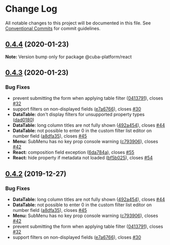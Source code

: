 # Change Log

All notable changes to this project will be documented in this file.
See [Conventional Commits](https://conventionalcommits.org) for commit guidelines.

## [0.4.4](https://github.com/cuba-platform/frontend/tree/master/packages/cuba-react/compare/@cuba-platform/react@0.4.3...@cuba-platform/react@0.4.4) (2020-01-23)

**Note:** Version bump only for package @cuba-platform/react





## [0.4.3](https://github.com/cuba-platform/frontend/tree/master/packages/cuba-react/compare/@cuba-platform/react@0.4.1...@cuba-platform/react@0.4.3) (2020-01-23)


### Bug Fixes

* prevent submitting the form when applying table filter ([0413791](https://github.com/cuba-platform/frontend/tree/master/packages/cuba-react/commit/041379161cdfb4a0e9a682524225ede20ebd118c)), closes [#32](https://github.com/cuba-platform/frontend/tree/master/packages/cuba-react/issues/32)
* support filters on non-displayed fields ([e7a6766](https://github.com/cuba-platform/frontend/tree/master/packages/cuba-react/commit/e7a6766d2994b51010ef816902dfc9166bdb00c0)), closes [#30](https://github.com/cuba-platform/frontend/tree/master/packages/cuba-react/issues/30)
* **DataTable:** don't display filters for unsupported property types ([dad0180](https://github.com/cuba-platform/frontend/tree/master/packages/cuba-react/commit/dad0180be53b4645a923b70aa772dcc47de95a9a))
* **DataTable:** long column titles are not fully shown ([492a454](https://github.com/cuba-platform/frontend/tree/master/packages/cuba-react/commit/492a454f9686eef9b23a5f6b9361b324d355ac1e)), closes [#44](https://github.com/cuba-platform/frontend/tree/master/packages/cuba-react/issues/44)
* **DataTable:** not possible to enter 0 in the custom filter list editor on number field ([a8dfa35](https://github.com/cuba-platform/frontend/tree/master/packages/cuba-react/commit/a8dfa3596b5e8b095a4ff0d71183a03009665b38)), closes [#45](https://github.com/cuba-platform/frontend/tree/master/packages/cuba-react/issues/45)
* **Menu:** SubMenu has no key prop console warning ([c793906](https://github.com/cuba-platform/frontend/tree/master/packages/cuba-react/commit/c7939064cdca2f49e3fe3dc0316c533b3367f729)), closes [#42](https://github.com/cuba-platform/frontend/tree/master/packages/cuba-react/issues/42)
* **React:** composition field exception ([6da784a](https://github.com/cuba-platform/frontend/tree/master/packages/cuba-react/commit/6da784a28e09481e61d4703335ed4f4e1526e5f8)), closes [#55](https://github.com/cuba-platform/frontend/tree/master/packages/cuba-react/issues/55)
* **React:** hide property if metadata not loaded ([bf5b025](https://github.com/cuba-platform/frontend/tree/master/packages/cuba-react/commit/bf5b0252d6dbe6c7cbdad8308f6958d17153ad9c)), closes [#54](https://github.com/cuba-platform/frontend/tree/master/packages/cuba-react/issues/54)


## [0.4.2](https://github.com/cuba-platform/frontend/tree/master/packages/cuba-react/compare/@cuba-platform/react@0.4.1...@cuba-platform/react@0.4.2) (2019-12-27)


### Bug Fixes

* **DataTable:** long column titles are not fully shown ([492a454](https://github.com/cuba-platform/frontend/tree/master/packages/cuba-react/commit/492a454f9686eef9b23a5f6b9361b324d355ac1e)), closes [#44](https://github.com/cuba-platform/frontend/tree/master/packages/cuba-react/issues/44)
* **DataTable:** not possible to enter 0 in the custom filter list editor on number field ([a8dfa35](https://github.com/cuba-platform/frontend/tree/master/packages/cuba-react/commit/a8dfa3596b5e8b095a4ff0d71183a03009665b38)), closes [#45](https://github.com/cuba-platform/frontend/tree/master/packages/cuba-react/issues/45)
* **Menu:** SubMenu has no key prop console warning ([c793906](https://github.com/cuba-platform/frontend/tree/master/packages/cuba-react/commit/c7939064cdca2f49e3fe3dc0316c533b3367f729)), closes [#42](https://github.com/cuba-platform/frontend/tree/master/packages/cuba-react/issues/42)
* prevent submitting the form when applying table filter ([0413791](https://github.com/cuba-platform/frontend/tree/master/packages/cuba-react/commit/041379161cdfb4a0e9a682524225ede20ebd118c)), closes [#32](https://github.com/cuba-platform/frontend/tree/master/packages/cuba-react/issues/32)
* support filters on non-displayed fields ([e7a6766](https://github.com/cuba-platform/frontend/tree/master/packages/cuba-react/commit/e7a6766d2994b51010ef816902dfc9166bdb00c0)), closes [#30](https://github.com/cuba-platform/frontend/tree/master/packages/cuba-react/issues/30)
